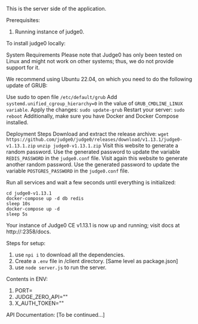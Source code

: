 This is the server side of the application.

Prerequisites:
 1) Running instance of judge0.

To install judge0 locally:

System Requirements
Please note that Judge0 has only been tested on Linux and might not work on other systems; thus, we do not provide support for it.

We recommend using Ubuntu 22.04, on which you need to do the following update of GRUB:

Use sudo to open file ```/etc/default/grub```
Add ```systemd.unified_cgroup_hierarchy=0``` in the value of ```GRUB_CMDLINE_LINUX variable```.
Apply the changes: ```sudo update-grub```
Restart your server: ```sudo reboot```
Additionally, make sure you have Docker and Docker Compose installed.

Deployment Steps
Download and extract the release archive:
```wget https://github.com/judge0/judge0/releases/download/v1.13.1/judge0-v1.13.1.zip```
```unzip judge0-v1.13.1.zip```
Visit this website to generate a random password.
Use the generated password to update the variable ```REDIS_PASSWORD``` in the ```judge0.conf``` file.
Visit again this website to generate another random password.
Use the generated password to update the variable ```POSTGRES_PASSWORD``` in the ```judge0.conf``` file.

Run all services and wait a few seconds until everything is initialized:
```
cd judge0-v1.13.1
docker-compose up -d db redis
sleep 10s
docker-compose up -d
sleep 5s
```
Your instance of Judge0 CE v1.13.1 is now up and running; visit docs at http://<IP ADDRESS OF YOUR SERVER>:2358/docs.


Steps for setup:
 1) use ```npi i``` to download all the dependencies.
 2) Create a ```.env``` file in /client directory. [Same level as package.json]
 3) use ```node server.js``` to run the server.

Contents in ENV:
 1) PORT=
 2) JUDGE_ZERO_API=""
 3) X_AUTH_TOKEN=""

API Documentation:
[To be continued...]